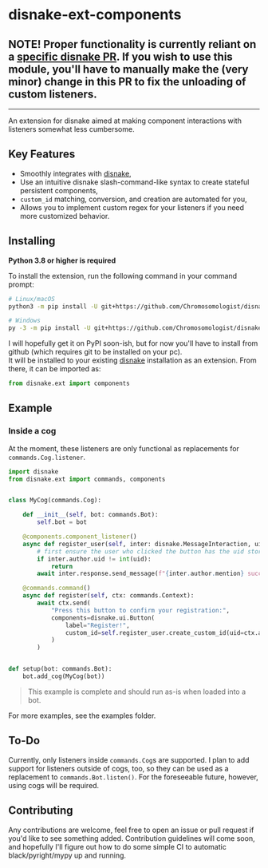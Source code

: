 disnake-ext-components
======================


**NOTE!**
Proper functionality is currently reliant on a [specific disnake PR](https://github.com/DisnakeDev/disnake/pull/437). If you wish to use this module, you'll have to manually make the (very minor) change in this PR to fix the unloading of custom listeners.
---

---
An extension for disnake aimed at making component interactions with listeners somewhat less cumbersome.

Key Features
------------
- Smoothly integrates with [disnake](https://github.com/DisnakeDev/disnake),
- Use an intuitive disnake slash-command-like syntax to create stateful persistent components,
- `custom_id` matching, conversion, and creation are automated for you,
- Allows you to implement custom regex for your listeners if you need more customized behavior.

Installing
----------

**Python 3.8 or higher is required**

To install the extension, run the following command in your command prompt:

``` sh
# Linux/macOS
python3 -m pip install -U git+https://github.com/Chromosomologist/disnake-ext-components

# Windows
py -3 -m pip install -U git+https://github.com/Chromosomologist/disnake-ext-components
```
I will hopefully get it on PyPI soon-ish, but for now you'll have to install from github (which requires git to be installed on your pc).  
It will be installed to your existing [disnake](https://github.com/DisnakeDev/disnake) installation as an extension. From there, it can be imported as:

```py
from disnake.ext import components
```

Example
-------

### Inside a cog
At the moment, these listeners are only functional as replacements for `commands.Cog.listener`.
```py
import disnake
from disnake.ext import commands, components


class MyCog(commands.Cog):

    def __init__(self, bot: commands.Bot):
        self.bot = bot

    @components.component_listener()
    async def register_user(self, inter: disnake.MessageInteraction, uid: int):
        # first ensure the user who clicked the button has the uid stored in its custom_id
        if inter.author.uid != int(uid):
            return
        await inter.response.send_message(f"{inter.author.mention} successfully registered!")

    @commands.command()
    async def register(self, ctx: commands.Context):
        await ctx.send(
            "Press this button to confirm your registration:",
            components=disnake.ui.Button(
                label="Register!",
                custom_id=self.register_user.create_custom_id(uid=ctx.author.id),
            )
        )


def setup(bot: commands.Bot):
    bot.add_cog(MyCog(bot))
```
> This example is complete and should run as-is when loaded into a bot.

For more examples, see the examples folder.

To-Do
-----
Currently, only listeners inside `commands.Cog`s are supported. I plan to add support for listeners outside of cogs, too, so they can be used as a replacement to `commands.Bot.listen()`. For the foreseeable future, however, using cogs will be required.

Contributing
------------
Any contributions are welcome, feel free to open an issue or pull request if you'd like to see something added. Contribution guidelines will come soon, and hopefully I'll figure out how to do some simple CI to automatic black/pyright/mypy up and running.